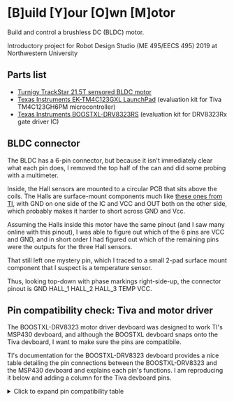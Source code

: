 # [B]uild [Y]our [O]wn [M]otor
Build and control a brushless DC (BLDC) motor.

Introductory project for Robot Design Studio (ME 495/EECS 495) 2019 at Northwestern University

## Parts list
- [Turnigy TrackStar 21.5T sensored BLDC motor](https://hobbyking.com/en_us/turnigy-trackstar-21-5t-sensored-brushless-motor-1855kv-roar-approved.html)
- [Texas Instruments EK-TM4C123GXL LaunchPad](http://www.ti.com/tool/EK-TM4C123GXL) (evaluation kit for Tiva TM4C123GH6PM microcontroller)
- [Texas Instruments BOOSTXL-DRV8323RS](http://www.ti.com/general/docs/litabsmultiplefilelist.tsp?literatureNumber=slvub01c) (evaluation kit for DRV8323Rx gate driver IC)

## BLDC connector
The BLDC has a 6-pin connector, but because it isn't immediately clear what each pin does, I removed the top half of the can and did some probing with a multimeter.

Inside, the Hall sensors are mounted to a circular PCB that sits above the coils.
The Halls are surface-mount components much like [these ones from TI](http://www.ti.com/product/DRV5055), with GND on one side of the IC and VCC and OUT both on the other side, which probably makes it harder to short across GND and Vcc.

Assuming the Halls inside this motor have the same pinout (and I saw many online with this pinout), I was able to figure out which of the 6 pins are VCC and GND, and in short order I had figured out which of the remaining pins were the outputs for the three Hall sensors.

That still left one mystery pin, which I traced to a small 2-pad surface mount component that I suspect is a temperature sensor.

Thus, looking top-down with phase markings right-side-up, the connector pinout is
GND HALL_1 HALL_2 HALL_3 TEMP VCC.

## Pin compatibility check: Tiva and motor driver
The BOOSTXL-DRV8323 motor driver devboard was designed to work TI's MSP430 devboard, and although the BOOSTXL devboard snaps onto the Tiva devboard, I want to make sure the pins are compatibile.

TI's documentation for the BOOSTXL-DRV8323 devboard provides a nice table detailing the pin connections between the BOOSTXL-DRV8323 and the MSP430 devboard and explains each pin's functions.
I am reproducing it below and adding a column for the Tiva devboard pins.

<details><summary> Click to expand pin compatibility table</summary>
<p>

| BOOSTXL-DRV8323 pin   | BOOSTX-DRV8323 function   | MSP430 function   | Tiva function |
| ------------          | -------------             | ------------      | ------------- |
| J3-1                  | 3.3 V                     | 3.3 V             | 3.3 V         |
| J3-2                  | no function               | 5 V               | 5 V           |
| J3-3                  | VSENVM                    | P6.5, ADC - A5    | ADC 11        |
| J3-4                  | GND                       | GND               | GND           |
| J3-5                  | no function               | P3.4, I/O pin     | I/O pin       |
| J3-6                  | VSENA                     | P6.0, ADC - 0     | ADC 7         |
| J3-7                  | no function               | P3.3, I/O pin     | I/O pin       |
| J3-8                  | VSENB                     | P6.1, ADC - 1     | ADC 6         |
| J3-9                  | ENABLE                    | P1.6, I/O w/ INT  | I/O w/ INT    |
| J3-10                 | VSENC                     | P6.2, ADC - 2     | ADC 5         |
| J3-11                 | POT                       | P6.6, ADC - A6    | ADC 8         |
| J3-12                 | ISENC                     | P6.3, ADC - 3     | ADC 4         |
| J3-13                 | SCLK                      | P3.2, SPI CLK     | SSI2 CLK      |
| J3-14                 | ISENB                     | P6.4, ADC - 4     | ADC 2         |
| J3-15                 | NFAULT                    | P2.7, I/O w/ INT  | I/O w/ INT    |
| J3-16                 | ISENA                     | P7.0, ADC - 12    | ADC 1         |
| J3-17                 | no function               | P4.2, I/O pin     | I/O pin       |
| J3-18                 | IDRIVE                    | P3.6, I/O pin     | I/O pin       |
| J3-19                 | no function               | P4.1, I/O pin     | I/O pin       |
| J3-20                 | VDS                       | P3.5, I/O pin     | I/O pin       |
| J4-1                  | INHA                      | P2.5, TA2.2       | M1PWM6        |
| J4-2                  | GND                       | GND               | GND           |
| J4-3                  | INLA                      | P2.4, TA2.1       | M1PWM7        |
| J4-4                  | HALLA                     | P2.0, SPI ENABLE  | I/O pin       |
| J4-5                  | INHB                      | P1.5, TA0.4       | T3CCP1        |
| J4-6                  | HALLB                     | P2.2, I/O w/ INT  | I/O w/ INT    |
| J4-7                  | INLB                      | P1.4, TA0.3       | M0PWM6        |
| J4-8                  | no function               | P7.4, I/O pin     | I/O pin       |
| J4-9                  | INHC                      | P1.3, TA0.2       | MOPWM7        |
| J4-10                 | no function               | RST               | RST           |
| J4-11                 | INLC                      | P1.2, TA0.1       | ? (want pwm)  |
| J4-12                 | SDI                       | P3.0, MOSI        | MOSI          |
| J4-13                 | MODE                      | P4.3, I/O pin     | ? (want pwm)  |
| J4-14                 | SDO                       | P3.1, MISO        | MISO          |
| J4-15                 | LED                       | P4.0, I/O pin     | I/O pin       |
| J4-16                 | HALLC                     | P2.6, I/O w/ INT  | I/O w/ INT    |
| J4-17                 | EVM ID                    | P3.7, I/O pin     | I/O pin       |
| J4-18                 | nSCS/GAIN                 | P2.2, I/O w/ INT  | I/O w/ INT    |
| J4-19                 | EVM ID                    | P8.2, I/O pin     | I/O pin       |
| J4-20                 | CAL                       | P8.1, I/O pin     | I/O pin       |

</p>
</details>
